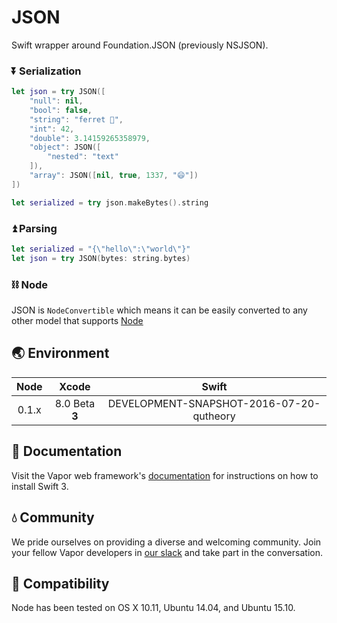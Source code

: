# JSON

Swift wrapper around Foundation.JSON (previously NSJSON).

### ⏬ Serialization

```swift
let json = try JSON([
    "null": nil,
    "bool": false,
    "string": "ferret 🚀",
    "int": 42,
    "double": 3.14159265358979,
    "object": JSON([
        "nested": "text"
    ]),
    "array": JSON([nil, true, 1337, "😄"])
])

let serialized = try json.makeBytes().string
```

### ⏫ Parsing

```swift
let serialized = "{\"hello\":\"world\"}"
let json = try JSON(bytes: string.bytes)
```

### ⛓ Node

JSON is `NodeConvertible` which means it can be easily converted to any other model that supports [Node](https://github.com/qutheory/node)

## 🌏 Environment

| Node  |     Xcode    |               Swift                    |
|:-----:|:------------:|:--------------------------------------:|
|0.1.x  |8.0 Beta **3**|DEVELOPMENT-SNAPSHOT-2016-07-20-qutheory|

## 📖 Documentation

Visit the Vapor web framework's [documentation](http://docs.qutheory.io) for instructions on how to install Swift 3. 

## 💧 Community

We pride ourselves on providing a diverse and welcoming community. Join your fellow Vapor developers in [our slack](slack.qutheory.io) and take part in the conversation.

## 🔧 Compatibility

Node has been tested on OS X 10.11, Ubuntu 14.04, and Ubuntu 15.10.
